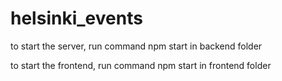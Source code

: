 # helsinki_events
to start the server, run command npm start in backend folder

to start the frontend, run command npm start in frontend folder
